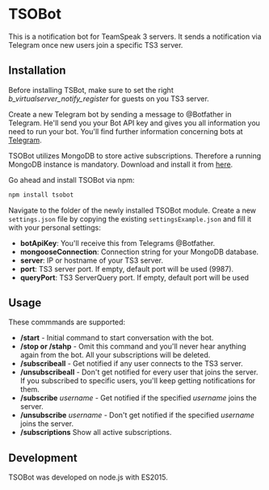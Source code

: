 # TSOBot
This is a notification bot for TeamSpeak 3 servers. It sends a notification via Telegram once new users join a specific TS3 server.

## Installation
Before installing TSBot, make sure to set the right *b_virtualserver_notify_register* for guests on you TS3 server.

Create a new Telegram bot by sending a message to @Botfather in Telegram. He'll send you your Bot API key and gives you all information you need to run your bot. You'll find further information concerning bots at [Telegram].

TSOBot utilizes MongoDB to store active subscriptions. Therefore a running MongoDB instance is mandatory. Download and install it from [here].

Go ahead and install TSOBot via npm:

```sh
npm install tsobot
```

Navigate to the folder of the newly installed TSOBot module. Create a new ```settings.json``` file by copying the existing ```settingsExample.json``` and fill it with your personal settings:

  * **botApiKey**: You'll receive this from Telegrams @Botfather.
  * **mongooseConnection**: Connection string for your MongoDB database.
  * **server**: IP or hostname of your TS3 server.
  * **port**: TS3 server port. If empty, default port will be used (9987).
  * **queryPort**: TS3 ServerQuery port. If empty, default port will be used

[Telegram]: https://core.telegram.org/bots
[here]: https://www.mongodb.org/


## Usage

These commmands are supported:

  * **/start** - Initial command to start conversation with the bot.
  * **/stop or /stahp** - Omit this command and you'll never hear anything again from the bot. All your subscriptions will be deleted.
  * **/subscribeall** - Get notified if any user connects to the TS3 server.
  * **/unsubscribeall** - Don't get notified for every user that joins the server. If you subscribed to specific users, you'll keep getting notifications for them.
  * **/subscribe** *username* - Get notified if the specified *username* joins the server.
  * **/unsubscribe** *username* - Don't get notified if the specified *username* joins the server.
  * **/subscriptions** Show all active subscriptions.

## Development
TSOBot was developed on node.js with ES2015.